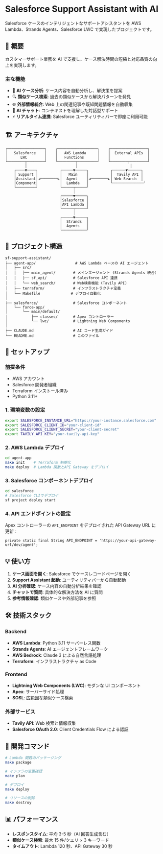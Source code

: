 # Salesforce Support Assistant with AI

Salesforce ケースのインテリジェントなサポートアシスタントを AWS Lambda、Strands Agents、Salesforce LWC で実現したプロジェクトです。

## 🎯 概要

カスタマーサポート業務を AI で支援し、ケース解決時間の短縮と対応品質の向上を実現します。

### 主な機能

- 🤖 **AI ケース分析**: ケース内容を自動分析し、解決策を提案
- 🔍 **類似ケース検索**: 過去の類似ケースから解決パターンを発見
- 🌐 **外部情報統合**: Web 上の関連記事や既知問題情報を自動収集
- 💬 **AI チャット**: コンテキストを理解した対話型サポート
- ⚡ **リアルタイム連携**: Salesforce ユーティリティバーで即座に利用可能

## 🏗️ アーキテクチャ

```
┌─────────────────┐    ┌──────────────────┐    ┌─────────────────┐
│   Salesforce    │    │   AWS Lambda     │    │  External APIs  │
│      LWC        │    │   Functions      │    │                 │
└────────┬────────┘    └────────┬─────────┘    └────────┬────────┘
         │                      │                        │
    ┌────▼────┐          ┌─────▼─────┐          ┌──────▼──────┐
    │ Support │          │   Main    │          │  Tavily API │
    │Assistant│◄────────►│  Agent    │◄────────►│ Web Search  │
    │Component│          │  Lambda   │          └──────────────┘
    └─────────┘          └─────┬─────┘
                               │
                         ┌─────▼─────┐
                         │Salesforce │
                         │API Lambda │
                         └─────┬─────┘
                               │
                         ┌─────▼─────┐
                         │  Strands  │
                         │  Agents   │
                         └───────────┘
```

## 📁 プロジェクト構造

```
sf-support-assistant/
├── agent-app/                  # AWS Lambda ベースの AI エージェント
│   ├── src/
│   │   ├── main_agent/        # メインエージェント (Strands Agents 統合)
│   │   ├── sf_api/            # Salesforce API 連携
│   │   └── web_search/        # Web検索機能 (Tavily API)
│   ├── terraform/             # インフラストラクチャ定義
│   └── Makefile              # デプロイ自動化
│
├── salesforce/                # Salesforce コンポーネント
│   └── force-app/
│       └── main/default/
│           ├── classes/       # Apex コントローラー
│           └── lwc/           # Lightning Web Components
│
├── CLAUDE.md                  # AI コード生成ガイド
└── README.md                  # このファイル
```

## 🚀 セットアップ

### 前提条件

- AWS アカウント
- Salesforce 開発者組織
- Terraform インストール済み
- Python 3.11+

### 1. 環境変数の設定

```bash
export SALESFORCE_INSTANCE_URL="https://your-instance.salesforce.com"
export SALESFORCE_CLIENT_ID="your-client-id"
export SALESFORCE_CLIENT_SECRET="your-client-secret"
export TAVILY_API_KEY="your-tavily-api-key"
```

### 2. AWS Lambda デプロイ

```bash
cd agent-app
make init    # Terraform 初期化
make deploy  # Lambda 関数とAPI Gateway をデプロイ
```

### 3. Salesforce コンポーネントデプロイ

```bash
cd salesforce
# Salesforce CLIでデプロイ
sf project deploy start
```

### 4. API エンドポイントの設定

Apex コントローラーの `API_ENDPOINT` をデプロイされた API Gateway URL に更新：

```apex
private static final String API_ENDPOINT = 'https://your-api-gateway-url/dev/agent';
```

## 💡 使い方

1. **ケース画面を開く**: Salesforce でケースレコードページを開く
2. **Support Assistant 起動**: ユーティリティバーから自動起動
3. **AI 分析確認**: ケース内容の自動分析結果を確認
4. **チャットで質問**: 具体的な解決方法を AI に質問
5. **参考情報確認**: 類似ケースや外部記事を参照

## 🛠️ 技術スタック

### Backend

- **AWS Lambda**: Python 3.11 サーバーレス関数
- **Strands Agents**: AI エージェントフレームワーク
- **AWS Bedrock**: Claude 3 による自然言語処理
- **Terraform**: インフラストラクチャ as Code

### Frontend

- **Lightning Web Components (LWC)**: モダンな UI コンポーネント
- **Apex**: サーバーサイド処理
- **SOSL**: 広範囲な類似ケース検索

### 外部サービス

- **Tavily API**: Web 検索と情報収集
- **Salesforce OAuth 2.0**: Client Credentials Flow による認証

## 🔧 開発コマンド

```bash
# Lambda 関数のパッケージング
make package

# インフラの変更確認
make plan

# デプロイ
make deploy

# リソースの削除
make destroy
```

## 📊 パフォーマンス

- **レスポンスタイム**: 平均 3-5 秒（AI 回答生成含む）
- **類似ケース検索**: 最大 15 件/クエリ × 3 キーワード
- **タイムアウト**: Lambda 120 秒、API Gateway 30 秒
